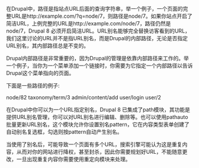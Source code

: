 在Drupal中，路径是指站点URL后面的查询字符串，举一个例子，一个页面的完整URL是http://example.com/?q=node/7，则路径是node/7。如果你站点开启了简洁URL，上例完整的URL是http://example.com/node/7，路径仍然是node/7，Drupal 8 必须开启简洁URL。URL别名能够完全替换访客看到的URL，我们这里讨论的URL并不是指URL别名，而是Drupal的内部路径，无论是否指定URL别名，其内部路径总是不变的。

Drupal内部路径是非常重要的，因为Drupal的管理是依靠内部路径来工作的。举一个例子，当你为一个菜单添加一个链接时，你需要为它指定一个内部路径以告诉Drupal这个菜单指向的页面。

下面是一些路径的例子:

node/82
taxonomy/term/3
admin/content/add
user/login
user/2

在Drupal中你可以为一个URL指定别名，Drupal 8 已集成了path模块，其功能是提供URL别名管理，你可以对URL别名进行编辑、删除等。也可以使用pathauto批量更新URL别名，这个模块允许你设置别名pattern，它在内容类型表单创建了自动别名复选框，勾选则按pattern自动产生别名。

当使用了别名后，可能导致一个页面有多个URL，搜索引擎可能认为这是重复内容，从而对你的网站进行降权，甚至封杀，因此你需要规划好URL，不能随意更改，一旦出现重复内容你需要使用重定向模块来处理。

